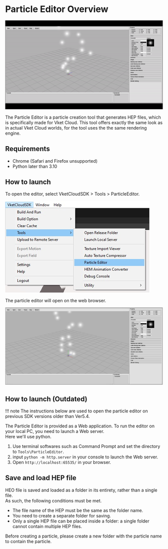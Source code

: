 # Particle Editor Overview

![pe_particleeditor_overview](pe_image/pe_particleeditor_overview.gif)

The Particle Editor is a particle creation tool that generates HEP files, which is specifically made for Vket Cloud.
This tool offers exactly the same look as in actual Vket Cloud worlds, for the tool uses the the same rendering engine.

## Requirements
- Chrome (Safari and Firefox unsupported)  
- Python later than 3.10

## How to launch

To open the editor, select VketCloudSDK > Tools > ParticleEditor.

![pe_about_particleeditor_1](pe_image/pe_about_particleeditor_1.jpg)

The particle editor will open on the web browser.

![pe_about_particleeditor_2](pe_image/pe_about_particleeditor_2.jpg)

## How to launch (Outdated)

!!! note
    The instructions below are used to open the particle editor on previous SDK versions older than Ver5.4.

The Particle Editor is provided as a Web application. To run the editor on your local PC, you need to launch a Web server.  
Here we'll use python.  
1. Use terminal softwares such as Command Prompt and set the directory to `Tools\ParticleEditor`.  
2. input `python -m http.server` in your console to launch the Web server.  
3. Open `http://localhost:65535/` in your browser.  

## Save and load HEP file
HEO file is saved and loaded as a folder in its entirety, rather than a single file.  
As such, the following conditions must be met.

- The file name of the HEP must be the same as the folder name.  
- You need to create a separate folder for saving.  
- Only a single HEP file can be placed inside a folder: a single folder cannot contain multiple HEP files.

Before creating a particle, please create a new folder with the particle name to contain the particle.